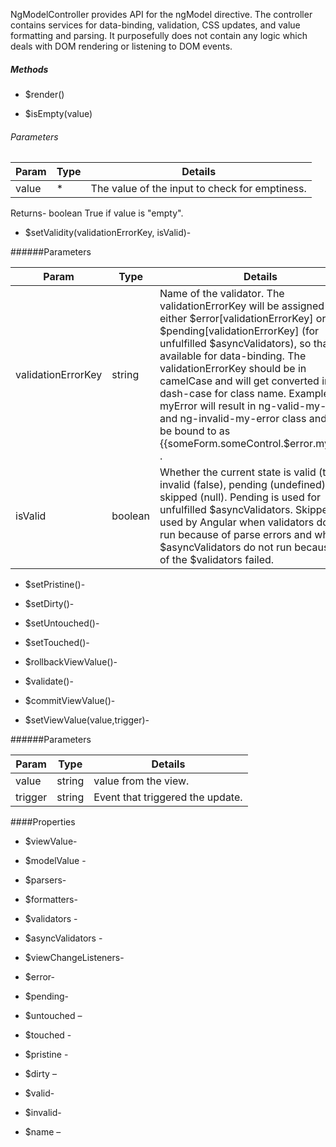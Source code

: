 NgModelController provides API for the ngModel directive. 
The controller contains services for data-binding, validation, CSS updates, and value formatting and parsing. 
It purposefully does not contain any logic which deals with DOM rendering or listening to DOM events.

##### Methods
* $render()

* $isEmpty(value)

###### Parameters
|Param|	Type|	Details|
|----|----|----|
|value|	*	|The value of the input to check for emptiness.|

Returns-
boolean	True if value is "empty".

* $setValidity(validationErrorKey, isValid)-

######Parameters

|Param	|Type|	Details|
|----|----|----|
|validationErrorKey	|string	|Name of the validator. The validationErrorKey will be assigned to either $error[validationErrorKey] or $pending[validationErrorKey] (for unfulfilled $asyncValidators), so that it is available for data-binding. The validationErrorKey should be in camelCase and will get converted into dash-case for class name. Example: myError will result in ng-valid-my-error and ng-invalid-my-error class and can be bound to as {{someForm.someControl.$error.myError}} .|
|isValid|	boolean|	Whether the current state is valid (true), invalid (false), pending (undefined), or skipped (null). Pending is used for unfulfilled $asyncValidators. Skipped is used by Angular when validators do not run because of parse errors and when $asyncValidators do not run because any of the $validators failed.|



* $setPristine()-

* $setDirty()-

* $setUntouched()-

* $setTouched()-

* $rollbackViewValue()-

* $validate()-

* $commitViewValue()-

* $setViewValue(value,trigger)-

######Parameters

|Param	|Type|	Details|
|----|----|----|
|value|	string|	value from the view.|
|trigger|	string|		Event that triggered the update.|


####Properties

* $viewValue-

* $modelValue -

* $parsers-

* $formatters- 

* $validators -

* $asyncValidators -

* $viewChangeListeners- 

* $error-

* $pending-

* $untouched – 

* $touched - 

* $pristine - 

* $dirty – 

* $valid- 

* $invalid- 

* $name – 



